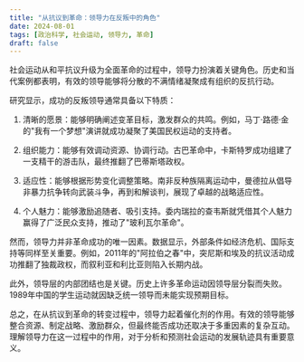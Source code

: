 ```yaml
---
title: "从抗议到革命：领导力在反叛中的角色"
date: 2024-08-01
tags: [政治科学, 社会运动, 领导力, 革命]
draft: false
---
```


社会运动从和平抗议升级为全面革命的过程中，领导力扮演着关键角色。历史和当代案例都表明，有效的领导能够将分散的不满情绪凝聚成有组织的反抗行动。

研究显示，成功的反叛领导通常具备以下特质：

1. 清晰的愿景：能够明确阐述变革目标，激发群众的共鸣。例如，马丁·路德·金的"我有一个梦想"演讲就成功凝聚了美国民权运动的支持者。

2. 组织能力：能够有效调动资源、协调行动。古巴革命中，卡斯特罗成功组建了一支精干的游击队，最终推翻了巴蒂斯塔政权。

3. 适应性：能够根据形势变化调整策略。南非反种族隔离运动中，曼德拉从倡导非暴力抗争转向武装斗争，再到和解谈判，展现了卓越的战略适应性。

4. 个人魅力：能够激励追随者、吸引支持。委内瑞拉的查韦斯就凭借其个人魅力赢得了广泛民众支持，推动了"玻利瓦尔革命"。

然而，领导力并非革命成功的唯一因素。数据显示，外部条件如经济危机、国际支持等同样至关重要。例如，2011年的"阿拉伯之春"中，突尼斯和埃及的抗议活动成功推翻了独裁政权，而叙利亚和利比亚则陷入长期内战。

此外，领导层的内部团结也是关键。历史上许多革命运动因领导层分裂而失败。1989年中国的学生运动就因缺乏统一领导而未能实现预期目标。

总之，在从抗议到革命的转变过程中，领导力起着催化剂的作用。有效的领导能够整合资源、制定战略、激励群众，但最终能否成功还取决于多重因素的复杂互动。理解领导力在这一过程中的作用，对于分析和预测社会运动的发展轨迹具有重要意义。